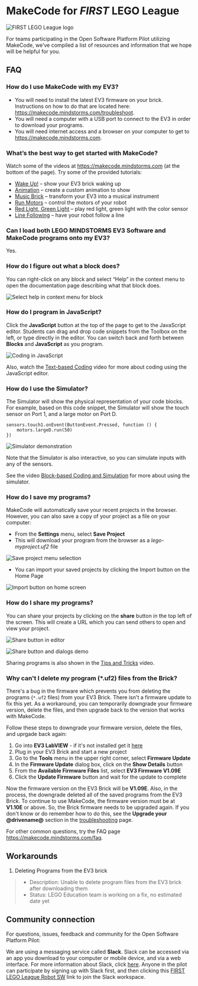 # MakeCode for *FIRST* LEGO League

![FIRST LEGO League logo](/static/fll/fll-logo.png)

For teams participating in the Open Software Platform Pilot utilizing MakeCode, we’ve compiled a list of resources and information that we hope will be helpful for you.

## FAQ

### How do I use MakeCode with my EV3?

* You will need to install the latest EV3 firmware on your brick. Instructions on how to do that are located here: https://makecode.mindstorms.com/troubleshoot.
* You will need a computer with a USB port to connect to the EV3 in order to download your programs.
* You will need internet access and a browser on your computer to get to https://makecode.mindstorms.com.

### What’s the best way to get started with MakeCode?

Watch some of the videos at https://makecode.mindstorms.com (at the bottom of the page). Try some of the provided tutorials:

* [Wake Up!](@homeurl@#tutorial:tutorials/wake-up) – show your EV3 brick waking up
* [Animation](@homeurl@#tutorial:tutorials/make-an-animation) – create a custom animation to show
* [Music Brick](@homeurl@#tutorial:tutorials/music-brick) – transform your EV3 into a musical instrument
* [Run Motors](@homeurl@#tutorial:tutorials/run-motors) – control the motors of your robot
* [Red Light, Green Light](@homeurl@#tutorial:tutorials/redlight-greenlight) – play red light, green light with the color sensor
* [Line Following](@homeurl@#tutorial:tutorials/line-following) – have your robot follow a line

### Can I load both LEGO MINDSTORMS EV3 Software and MakeCode programs onto my EV3?

Yes.

### How do I figure out what a block does?

You can right-click on any block and select “Help” in the context menu to open the documentation page describing what that block does.

![Select help in context menu for block](/static/fll/context-help.jpg)

### How do I program in JavaScript?

Click the **JavaScript** button at the top of the page to get to the JavaScript editor. Students can drag and drop code snippets from the Toolbox on the left, or type directly in the editor. You can switch back and forth between **Blocks** and **JavaScript** as you program.

![Coding in JavaScript](/static/fll/code-js.gif)

Also, watch the [Text-based Coding](https://legoeducation.videomarketingplatform.co/v.ihtml/player.html?token=3513a83b87fe536b2dc512237465fd1b&source=embed&photo%5fid=35719471) video for more about coding using the JavaScript editor.

### How do I use the Simulator?

The Simulator will show the physical representation of your code blocks. For example, based on this code snippet, the Simulator will show the touch sensor on Port 1, and a large motor on Port D.

```blocks
sensors.touch1.onEvent(ButtonEvent.Pressed, function () {
    motors.largeD.run(50)
})
```

![Simulator demonstration](/static/fll/simulator.gif)

Note that the Simulator is also interactive, so you can simulate inputs with any of the sensors.

See the video [Block-based Coding and Simulation](https://legoeducation.videomarketingplatform.co/v.ihtml/player.html?token=629730c938e452f0fd7653fbc4708166&source=embed&photo%5fid=35719470) for more about using the simulator.

### How do I save my programs?

MakeCode will automatically save your recent projects in the browser. However, you can also save a copy of your project as a file on your computer:

* From the **Settings** menu, select **Save Project**
* This will download your program from the browser as a *lego-myproject.uf2* file

![Save project menu selection](/static/fll/save-project.jpg)

* You can import your saved projects by clicking the Import button on the Home Page

![Import button on home screen](/static/fll/import-button.jpg)

### How do I share my programs?

You can share your projects by clicking on the **share** button in the top left of the screen. This will create a URL which you can send others to open and view your project.

![Share button in editor](/static/fll/share-button.jpg)

![Share button and dialogs demo](/static/fll/share-program.gif)

Sharing programs is also shown in the [Tips and Tricks](https://legoeducation.videomarketingplatform.co/v.ihtml/player.html?token=5c594c2373367f7870196f519f3bfc7a&source=embed&photo%5fid=35719472) video.

### Why can't I delete my program (*.uf2) files from the Brick?

There's a bug in the firmware which prevents you from deleting the programs (`*.uf2` files) from your EV3 Brick. There isn't a firmware update to fix this yet. As a workaround, you can temporarily downgrade your firmware version, delete the files, and then upgrade back to the version that works with MakeCode.

Follow these steps to downgrade your firmware version, delete the files, and uprgade back again:

1. Go into **EV3 LabVIEW** - if it's not installed get it [here](https://education.lego.com/en-us/downloads/mindstorms-ev3/software)
2. Plug in your EV3 Brick and start a new project
3. Go to the **Tools** menu in the upper right corner, select **Firmware Update**
4. In the **Firmware Update** dialog box, click on the **Show Details** button
5. From the **Available Firmware Files** list, select **EV3 Firmware V1.09E**
6. Click the **Update Firmware** button and wait for the update to complete

Now the firmware version on the EV3 Brick will be **V1.09E**. Also, in the process, the downgrade deleted all of the saved programs from the EV3 Brick. To continue to use MakeCode, the firmware version must be at **V1.10E** or above. So, the Brick firmware needs to be upgraded again. If you don't know or do remember how to do this, see the **Upgrade your @drivename@** section in the [troubleshooting](/troubleshoot) page.

For other common questions, try the FAQ page https://makecode.mindstorms.com/faq.

## Workarounds

1. Deleting Programs from the EV3 brick

> * Description: Unable to delete program files from the EV3 brick after downloading them
> * Status: LEGO Education team is working on a fix, no estimated date yet

## Community connection

For questions, issues, feedback and community for the Open Software Platform Pilot:

We are using a messaging service called **Slack**. Slack can be accessed via an app you download to your computer or mobile device, and via a web interface. For more information about Slack, click [here](https://slack.com/). Anyone in the pilot can participate by signing up with Slack first, and then clicking this [FIRST LEGO League Robot SW](https://fllrobotsw.slack.com/join/shared_invite/enQtNDgxOTQ5MDc2OTkyLTg2ZTRkYzQ4OGMyZTg1OTZmMDFhMWNlOTQ1OWRlNDdmNzNmMjlhMmZiM2M3OWUxYjU1ODEwY2FmODJkNjZkOTA) link to join the Slack workspace.